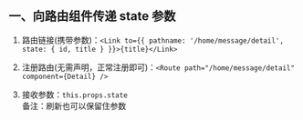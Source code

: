 ## 一、向路由组件传递 state 参数

1. 路由链接(携带参数)：`<Link to={{ pathname: '/home/message/detail', state: { id, title } }}>{title}</Link>`

2. 注册路由(无需声明，正常注册即可)：`<Route path="/home/message/detail" component={Detail} />`

3. 接收参数：`this.props.state`<br>
   备注：刷新也可以保留住参数
